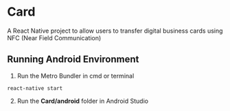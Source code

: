 # Card
A React Native project to allow users to transfer digital business cards using NFC (Near Field Communication)

## Running Android Environment
1. Run the Metro Bundler in cmd or terminal
```
react-native start
```
2. Run the **Card/android** folder in Android Studio
